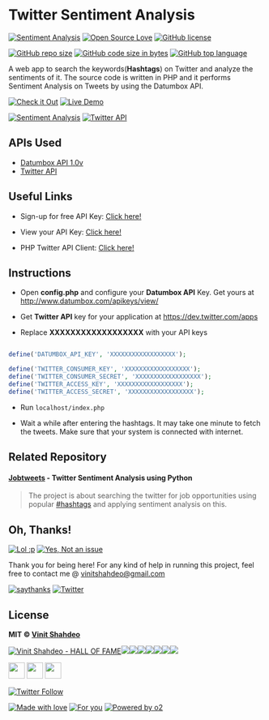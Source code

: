 # Twitter Sentiment Analysis

[![Sentiment Analysis](https://img.shields.io/static/v1.svg?label=Sentiment&message=Analysis&color=9cf&logo=twitter&style=flat&logoColor=white&colorA=informational)](https://github.com/vinitshahdeo/TwitterSentimentAnalysis/) [![Open Source Love](https://badges.frapsoft.com/os/v1/open-source.svg?v=103)](https://github.com/vinitshahdeo/) 
[![GitHub license](https://img.shields.io/github/license/vinitshahdeo/TwitterSentimentAnalysis.svg?logo=github)](https://github.com/vinitshahdeo/TwitterSentimentAnalysis/blob/master/LICENSE) 

[![GitHub repo size](https://img.shields.io/github/repo-size/vinitshahdeo/TwitterSentimentAnalysis.svg?logo=github&style=social)](https://github.com/vinitshahdeo/) [![GitHub code size in bytes](https://img.shields.io/github/languages/code-size/vinitshahdeo/TwitterSentimentAnalysis.svg?logo=git&style=social)](https://github.com/vinitshahdeo/) [![GitHub top language](https://img.shields.io/github/languages/top/vinitshahdeo/TwitterSentimentAnalysis.svg?logo=php&style=social)](https://github.com/vinitshahdeo/)

A web app to search the keywords(**Hashtags**) on Twitter and analyze the sentiments of it. The source code is written in PHP and it performs Sentiment Analysis on Tweets by using the Datumbox API.

[![Check it Out](https://forthebadge.com/images/badges/check-it-out.svg)](https://github.com/vinitshahdeo) [![Live Demo](https://forthebadge.com/images/badges/its-not-a-lie-if-you-believe-it.svg)](https://github.com/vinitshahdeo)

[![Sentiment Analysis](https://img.shields.io/badge/Sentiment-Analysis-orange.svg?style=for-the-badge)](https://github.com/vinitshahdeo/TwitterSentimentAnalysis/) [![Twitter API](https://img.shields.io/badge/Twitter-API-blue.svg?style=for-the-badge)](https://github.com/vinitshahdeo/TwitterSentimentAnalysis/)

## APIs Used

- [Datumbox API 1.0v](http://www.datumbox.com/users/register/)
- [Twitter API](https://dev.twitter.com/apps)

## Useful Links


- Sign-up for free API Key: [Click here!](http://www.datumbox.com/users/register/)

- View your API Key: [Click here!](http://www.datumbox.com/apikeys/view/)

- PHP Twitter API Client: [Click here!](https://github.com/timwhitlock/php-twitter-api)


## Instructions

 - Open **config.php** and configure your **Datumbox API** Key. Get yours at http://www.datumbox.com/apikeys/view/ 
 
 - Get **Twitter API** key for your application at https://dev.twitter.com/apps
 
 - Replace **XXXXXXXXXXXXXXXXXX** with your API keys

```php

define('DATUMBOX_API_KEY', 'XXXXXXXXXXXXXXXXXX');

define('TWITTER_CONSUMER_KEY', 'XXXXXXXXXXXXXXXXXX');
define('TWITTER_CONSUMER_SECRET', 'XXXXXXXXXXXXXXXXXX');
define('TWITTER_ACCESS_KEY', 'XXXXXXXXXXXXXXXXXX');
define('TWITTER_ACCESS_SECRET', 'XXXXXXXXXXXXXXXXXX'); 

```

 - Run `localhost/index.php`
 
 - Wait a while after entering the hashtags. It may take one minute to fetch the tweets. Make sure that your system is connected with internet.
 
## Related Repository

#### [Jobtweets](https://vinitshahdeo.github.io/jobtweets/) - Twitter Sentiment Analysis using Python

> The project is about searching the twitter for job opportunities using popular [#hashtags](https://twitter.com/search?q=%23jobs&src=typd) and applying sentiment analysis on this.
 
## Oh, Thanks!

[![Lol :p ](https://forthebadge.com/images/badges/you-didnt-ask-for-this.svg)](https://facebook.com/vinit.shahdeo) [![Yes, Not an issue](https://forthebadge.com/images/badges/not-an-issue.svg)](https://instagram.com/vinitshahdeo)

Thank you for being here!
For any kind of help in running this project, feel free to contact me @ [vinitshahdeo@gmail.com](https://mail.google.com/mail/)

[![saythanks](https://img.shields.io/badge/say-thanks-ff69b4.svg)](https://facebook.com/vinit.shahdeo) 
[![Twitter](https://img.shields.io/twitter/url/https/github.com/vinitshahdeo/TwitterSentimentAnalysis.svg?style=social)](https://twitter.com/intent/tweet?text=Twitter%20Sentiment%20Analysis%20by%20@Vinit_Shahdeo%20:&url=https%3A%2F%2Fgithub.com%2Fvinitshahdeo%2FTwitterSentimentAnalysis)

 
## License

**MIT &copy; [Vinit Shahdeo](https://github.com/vinitshahdeo/)**

[![Vinit Shahdeo - HALL OF FAME](https://sourcerer.io/fame/vinitshahdeo/vinitshahdeo/TwitterSentimentAnalysis/images/0)](https://sourcerer.io/fame/vinitshahdeo/vinitshahdeo/TwitterSentimentAnalysis/links/0)[![](https://sourcerer.io/fame/vinitshahdeo/vinitshahdeo/TwitterSentimentAnalysis/images/1)](https://sourcerer.io/fame/vinitshahdeo/vinitshahdeo/TwitterSentimentAnalysis/links/1)[![](https://sourcerer.io/fame/vinitshahdeo/vinitshahdeo/TwitterSentimentAnalysis/images/2)](https://sourcerer.io/fame/vinitshahdeo/vinitshahdeo/TwitterSentimentAnalysis/links/2)[![](https://sourcerer.io/fame/vinitshahdeo/vinitshahdeo/TwitterSentimentAnalysis/images/3)](https://sourcerer.io/fame/vinitshahdeo/vinitshahdeo/TwitterSentimentAnalysis/links/3)[![](https://sourcerer.io/fame/vinitshahdeo/vinitshahdeo/TwitterSentimentAnalysis/images/4)](https://sourcerer.io/fame/vinitshahdeo/vinitshahdeo/TwitterSentimentAnalysis/links/4)[![](https://sourcerer.io/fame/vinitshahdeo/vinitshahdeo/TwitterSentimentAnalysis/images/5)](https://sourcerer.io/fame/vinitshahdeo/vinitshahdeo/TwitterSentimentAnalysis/links/5)[![](https://sourcerer.io/fame/vinitshahdeo/vinitshahdeo/TwitterSentimentAnalysis/images/6)](https://sourcerer.io/fame/vinitshahdeo/vinitshahdeo/TwitterSentimentAnalysis/links/6)[![](https://sourcerer.io/fame/vinitshahdeo/vinitshahdeo/TwitterSentimentAnalysis/images/7)](https://sourcerer.io/fame/vinitshahdeo/vinitshahdeo/TwitterSentimentAnalysis/links/7)

<a href="https://twitter.com/Vinit_Shahdeo"><img src="icons/twitter.png" width="32px" height="32px"></a> <a href="https://www.facebook.com/vinit.shahdeo"><img src="icons/facebook.png" width="32px" height="32px"></a> <a href="https://www.linkedin.com/in/vinitshahdeo/"><img src="icons/linkedin.png" width="32px" height="32px"></a>

[![Twitter Follow](https://img.shields.io/twitter/follow/Vinit_Shahdeo?style=social)](https://twitter.com/Vinit_Shahdeo)

[![Made with love](https://forthebadge.com/images/badges/built-with-love.svg)](https://github.com/vinitshahdeo) [![For you](https://forthebadge.com/images/badges/for-you.svg)](https://github.com/vinitshahdeo) [![Powered by o2](https://forthebadge.com/images/badges/powered-by-oxygen.svg)](https://facebook.com/vinitshahdeo)
